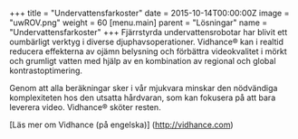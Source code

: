 +++
title = "Undervattensfarkoster"
date = 2015-10-14T00:00:00Z
image = "uwROV.png"
weight = 60
[menu.main]
parent = "Lösningar"
name = "Undervattensfarkoster"
+++
Fjärrstyrda undervattensrobotar har blivit ett oumbärligt verktyg i diverse djuphavsoperationer. Vidhance® kan i realtid reducera effekterna av ojämn belysning och förbättra videokvalitet i mörkt och grumligt vatten med hjälp av en kombination av regional och global kontrastoptimering.

Genom att alla beräkningar sker i vår mjukvara minskar den nödvändiga komplexiteten hos den utsatta hårdvaran, som kan fokusera på att bara leverera video. Vidhance® sköter resten.

[Läs mer om Vidhance (på engelska)] (http://vidhance.com)
